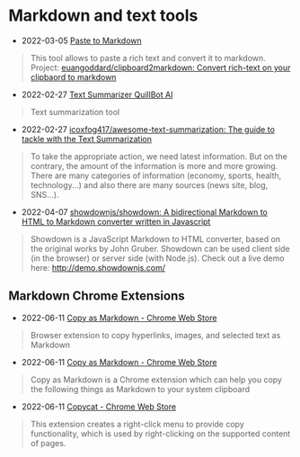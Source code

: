 # Markdown and text tools

- 2022-03-05 [Paste to Markdown](http://euangoddard.github.io/clipboard2markdown/)
> This tool allows to paste a rich text and convert it to markdown. Project: [euangoddard/clipboard2markdown: Convert rich-text on your clipbaord to markdown](https://github.com/euangoddard/clipboard2markdown)
- 2022-02-27 [Text Summarizer QuillBot AI](https://quillbot.com/summarize)
> Text summarization tool
- 2022-02-27 [icoxfog417/awesome-text-summarization: The guide to tackle with the Text Summarization](https://github.com/icoxfog417/awesome-text-summarization#libraries)
> To take the appropriate action, we need latest information.
But on the contrary, the amount of the information is more and more growing. There are many categories of information (economy, sports, health, technology...) and also there are many sources (news site, blog, SNS...).
- 2022-04-07 [showdownjs/showdown: A bidirectional Markdown to HTML to Markdown converter written in Javascript](https://github.com/showdownjs/showdown)
> Showdown is a JavaScript Markdown to HTML converter, based on the original works by John Gruber. Showdown can be used client side (in the browser) or server side (with Node.js).
> Check out a live demo here: http://demo.showdownjs.com/

## Markdown Chrome Extensions
- 2022-06-11 [Copy as Markdown - Chrome Web Store](https://chrome.google.com/webstore/detail/copy-as-markdown/nlaionblcaejecbkcillglodmmfhjhfi)
> Browser extension to copy hyperlinks, images, and selected text as Markdown
- 2022-06-11 [Copy as Markdown - Chrome Web Store](https://chrome.google.com/webstore/detail/copy-as-markdown/fkeaekngjflipcockcnpobkpbbfbhmdn)
> Copy as Markdown is a Chrome extension which can help you copy the following things as Markdown to your system clipboard
- 2022-06-11 [Copycat - Chrome Web Store](https://chrome.google.com/webstore/detail/copycat/jdjbiojkklnaeoanimopafmnmhldejbg)
> This extension creates a right-click menu to provide copy functionality, which is used by right-clicking on the supported content of pages.

